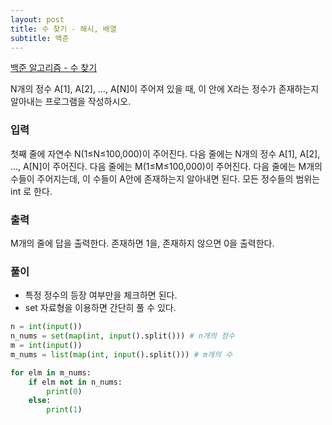 ```yaml
---
layout: post
title: 수 찾기 - 해시, 배열
subtitle: 백준
---
```


[백준 알고리즘 - 수 찾기](https://www.acmicpc.net/problem/1920)

N개의 정수 A[1], A[2], …, A[N]이 주어져 있을 때, 이 안에 X라는 정수가 존재하는지 알아내는 프로그램을 작성하시오.

### 입력
첫째 줄에 자연수 N(1≤N≤100,000)이 주어진다. 다음 줄에는 N개의 정수 A[1], A[2], …, A[N]이 주어진다. 다음 줄에는 M(1≤M≤100,000)이 주어진다. 다음 줄에는 M개의 수들이 주어지는데, 이 수들이 A안에 존재하는지 알아내면 된다. 모든 정수들의 범위는 int 로 한다.

### 출력
M개의 줄에 답을 출력한다. 존재하면 1을, 존재하지 않으면 0을 출력한다.

### 풀이
* 특정 정수의 등장 여부만을 체크하면 된다.
* set 자료형을 이용하면 간단히 풀 수 있다.

```python
n = int(input())
n_nums = set(map(int, input().split())) # n개의 정수
m = int(input())
m_nums = list(map(int, input().split())) # m개의 수

for elm in m_nums:
    if elm not in n_nums:
        print(0)
    else:
        print(1)
```